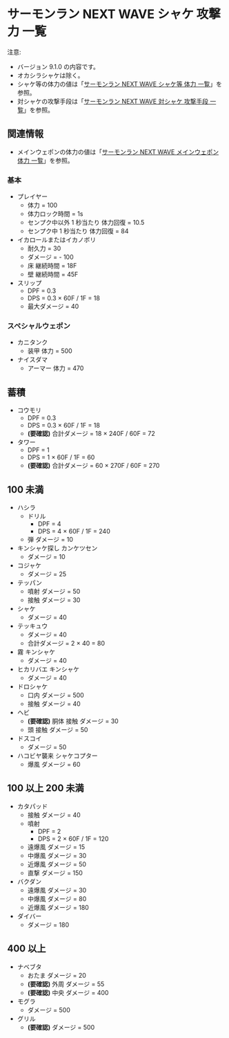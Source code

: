 # サーモンラン NEXT WAVE シャケ 攻撃力 一覧

注意:

- バージョン 9.1.0 の内容です。
- オカシラシャケは除く。
- シャケ等の体力の値は「[サーモンラン NEXT WAVE シャケ等 体力 一覧](../hp-list.md)」を参照。
- 対シャケの攻撃手段は「[サーモンラン NEXT WAVE 対シャケ 攻撃手段 一覧](../weapons/list.md)」を参照。

## 関連情報

- メインウェポンの体力の値は「[サーモンラン NEXT WAVE メインウェポン 体力 一覧](../weapons/main/hp-list.md)」を参照。

### 基本

- プレイヤー
	- 体力 = 100
	- 体力ロック時間 = 1s
	- センプク中以外 1 秒当たり 体力回復 = 10.5
	- センプク中 1 秒当たり 体力回復 = 84
- イカロールまたはイカノボリ
	- 耐久力 = 30
	- ダメージ = - 100
	- 床 継続時間 = 18F
	- 壁 継続時間 = 45F
- スリップ
	- DPF = 0.3
	- DPS = 0.3 × 60F / 1F = 18
	- 最大ダメージ = 40

### スペシャルウェポン

- カニタンク
	- 装甲 体力 = 500
- ナイスダマ
	- アーマー 体力 = 470

## 蓄積

- コウモリ
	- DPF = 0.3
	- DPS = 0.3 × 60F / 1F = 18
	- **(要確認)** 合計ダメージ = 18 × 240F / 60F = 72
- タワー
	- DPF = 1
	- DPS = 1 × 60F / 1F = 60
	- **(要確認)** 合計ダメージ = 60 × 270F / 60F = 270

## 100 未満

- ハシラ
	- ドリル
		- DPF = 4
		- DPS = 4 × 60F / 1F = 240
	- 弾 ダメージ = 10
- キンシャケ探し カンケツセン
	- ダメージ = 10
- コジャケ
	- ダメージ = 25
- テッパン
	- 噴射 ダメージ = 50
	- 接触 ダメージ = 30
- シャケ
	- ダメージ = 40
- テッキュウ
	- ダメージ = 40
	- 合計ダメージ = 2 × 40 = 80
- 霧 キンシャケ
	- ダメージ = 40
- ヒカリバエ キンシャケ
	- ダメージ = 40
- ドロシャケ
	- 口内 ダメージ = 500
	- 接触 ダメージ = 40
- ヘビ
	- **(要確認)** 胴体 接触 ダメージ = 30
	- 頭 接触 ダメージ = 50
- ドスコイ
	- ダメージ = 50
- ハコビヤ襲来 シャケコプター
	- 爆風 ダメージ = 60

## 100 以上 200 未満

- カタパッド
	- 接触 ダメージ = 40
	- 噴射
		- DPF = 2
		- DPS = 2 × 60F / 1F = 120
	- 遠爆風 ダメージ = 15
	- 中爆風 ダメージ = 30
	- 近爆風 ダメージ = 50
	- 直撃 ダメージ = 150
- バクダン
	- 遠爆風 ダメージ = 30
	- 中爆風 ダメージ = 80
	- 近爆風 ダメージ = 180
- ダイバー
	- ダメージ = 180

## 400 以上

- ナベブタ
	- おたま ダメージ = 20
	- **(要確認)** 外周 ダメージ = 55
	- **(要確認)** 中央 ダメージ = 400
- モグラ
	- ダメージ = 500
- グリル
	- **(要確認)** ダメージ = 500
